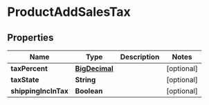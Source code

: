 

# ProductAddSalesTax

## Properties

Name | Type | Description | Notes
------------ | ------------- | ------------- | -------------
**taxPercent** | [**BigDecimal**](BigDecimal.md) |  |  [optional]
**taxState** | **String** |  |  [optional]
**shippingIncInTax** | **Boolean** |  |  [optional]




